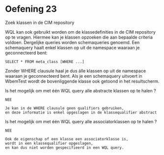 # Oefening 23

Zoek klassen in de CIM repository

WQL kan ook gebruikt worden om de klassedefinities in de CIM repository op te vragen. Hiermee kan je klassen opzoeken die aan bepaalde criteria voldoen. Dergelijke queries worden schemaqueries genoemd.
Een schemaquery haalt enkel klassen op uit de namespace waaraan je geconnecteerd bent:

```
SELECT * FROM meta_class [WHERE ...]
```

Zonder WHERE clausule haal je dus álle klassen op uit de namespace waaraan je geconnecteerd bent.
Als je een schemaquery uitvoert in WbemTest wordt de bovenliggende klasse ook getoond in het resultscherm.

Is het mogelijk om met één WQL query alle abstracte klassen op te halen ? 

```
NEE

Je kan in de WHERE clausule geen qualifiers gebruiken, 
en deze informatie is enkel opgeslagen in de klassequalifier abstract
```

Is het mogelijk om met één WQL query alle associatorklassen op te halen ?

```
NEE

Ook de eigenschap of een klasse een associatorklasse is, 
wordt in een klassequalifier opgeslagen, 
en kan dus niet worden gespecifieerd in een WQL query.
```